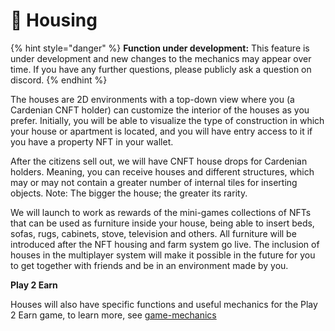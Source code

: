 # 📑 Housing

{% hint style="danger" %}
**Function under development:** This feature is under development and new changes to the mechanics may appear over time. If you have any further questions, please publicly ask a question on discord.
{% endhint %}

The houses are 2D environments with a top-down view where you (a Cardenian CNFT holder) can customize the interior of the houses as you prefer. Initially, you will be able to visualize the type of construction in which your house or apartment is located, and you will have entry access to it if you have a property NFT in your wallet.

After the citizens sell out, we will have CNFT house drops  for Cardenian holders. Meaning, you can receive houses and different structures, which may or may not contain a greater number of internal tiles for inserting objects. Note: The bigger the house; the greater its rarity.

We will launch to work as rewards of the mini-games collections of NFTs that can be used as furniture inside your house, being able to insert beds, sofas, rugs, cabinets, stove, television and others. All furniture will be introduced after the NFT housing and farm system go live. The inclusion of houses in the multiplayer system will make it possible in the future for you to get together with friends and be in an environment made by you.

**Play 2 Earn**

Houses will also have specific functions and useful mechanics for the Play 2 Earn game, to learn more, see [game-mechanics](../../play-2-earn/game-mechanics/ "mention")
